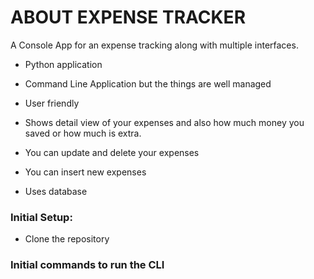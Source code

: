 # ABOUT EXPENSE TRACKER

A Console App for an expense tracking along with multiple interfaces.

* Python application

* Command Line Application but the things are well managed

* User friendly

* Shows detail view of your expenses and also how much money you saved or how much is extra.

* You can update and delete your expenses

* You can insert new expenses

* Uses database


### Initial Setup:

* Clone the repository


### Initial commands to run the CLI

